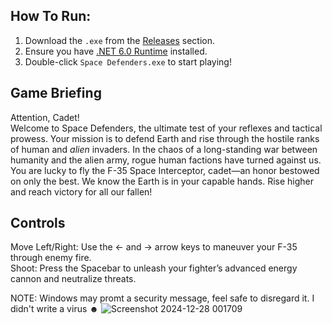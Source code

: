 ## How To Run:
1. Download the `.exe` from the [Releases](https://github.com/GitHubMat284/Space-Defenders/blob/main/bin/Debug/Space%20Defenders.exe) section.
2. Ensure you have [.NET 6.0 Runtime](https://dotnet.microsoft.com/en-us/download/dotnet/6.0) installed.
3. Double-click `Space Defenders.exe` to start playing!

## Game Briefing
Attention, Cadet!<br>
Welcome to Space Defenders, the ultimate test of your reflexes and tactical prowess. Your mission is to defend Earth and rise through the hostile ranks of human and *alien* invaders. In the chaos of a long-standing war between humanity and the alien army, rogue human factions have turned against us. You are lucky to fly the F-35 Space Interceptor, cadet—an honor bestowed on only the best. We know the Earth is in your capable hands. Rise higher and reach victory for all our fallen!

## Controls
Move Left/Right: Use the ← and → arrow keys to maneuver your F-35 through enemy fire.<br>
Shoot: Press the Spacebar to unleash your fighter’s advanced energy cannon and neutralize threats.

NOTE: Windows may promt a security message, feel safe to disregard it. I didn't write a virus ☻
![Screenshot 2024-12-28 001709](https://github.com/user-attachments/assets/460f1359-667a-489e-8f38-89f6c8f657ea)

